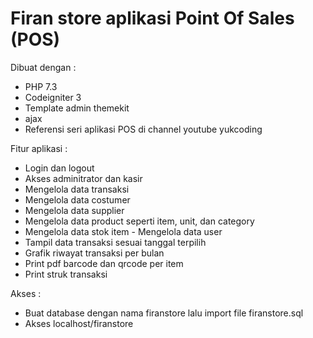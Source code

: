 # Firan store aplikasi Point Of Sales (POS)

Dibuat dengan : 
- PHP 7.3 
- Codeigniter 3 
- Template admin themekit 
- ajax 
- Referensi seri aplikasi POS di channel youtube yukcoding

Fitur aplikasi : 
- Login dan logout 
- Akses adminitrator dan kasir 
- Mengelola data transaksi 
- Mengelola data costumer 
- Mengelola data supplier 
- Mengelola data product seperti item, unit, dan category 
- Mengelola data stok item - Mengelola data user 
- Tampil data transaksi sesuai tanggal terpilih 
- Grafik riwayat transaksi per bulan 
- Print pdf barcode dan qrcode per item 
- Print struk transaksi

Akses :
- Buat database dengan nama firanstore lalu import file firanstore.sql
- Akses localhost/firanstore
